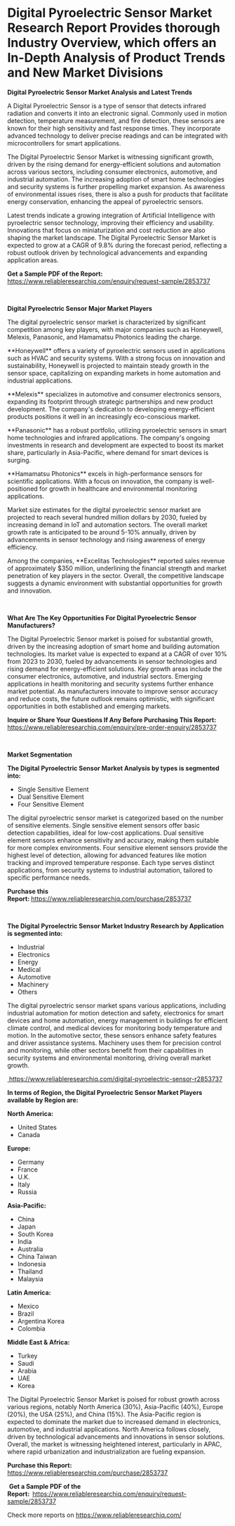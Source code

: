 <p><h1>Digital Pyroelectric Sensor Market Research Report Provides thorough Industry Overview, which offers an In-Depth Analysis of Product Trends and New Market Divisions</h1></p><p><strong>Digital Pyroelectric Sensor Market Analysis and Latest Trends</strong></p>
<p><p>A Digital Pyroelectric Sensor is a type of sensor that detects infrared radiation and converts it into an electronic signal. Commonly used in motion detection, temperature measurement, and fire detection, these sensors are known for their high sensitivity and fast response times. They incorporate advanced technology to deliver precise readings and can be integrated with microcontrollers for smart applications.</p><p>The Digital Pyroelectric Sensor Market is witnessing significant growth, driven by the rising demand for energy-efficient solutions and automation across various sectors, including consumer electronics, automotive, and industrial automation. The increasing adoption of smart home technologies and security systems is further propelling market expansion. As awareness of environmental issues rises, there is also a push for products that facilitate energy conservation, enhancing the appeal of pyroelectric sensors.</p><p>Latest trends indicate a growing integration of Artificial Intelligence with pyroelectric sensor technology, improving their efficiency and usability. Innovations that focus on miniaturization and cost reduction are also shaping the market landscape. The Digital Pyroelectric Sensor Market is expected to grow at a CAGR of 9.8% during the forecast period, reflecting a robust outlook driven by technological advancements and expanding application areas.</p></p>
<p><strong>Get a Sample PDF of the Report:&nbsp;</strong> <a href="https://www.reliableresearchiq.com/enquiry/request-sample/2853737?utm_campaign=3174&utm_medium=2&utm_source=Github&utm_content=ia&utm_term=12032025&utm_id=digital-pyroelectric-sensor">https://www.reliableresearchiq.com/enquiry/request-sample/2853737</a></p>
<p>&nbsp;</p>
<p><strong>Digital Pyroelectric Sensor Major Market Players</strong></p>
<p><p>The digital pyroelectric sensor market is characterized by significant competition among key players, with major companies such as Honeywell, Melexis, Panasonic, and Hamamatsu Photonics leading the charge.</p><p>**Honeywell** offers a variety of pyroelectric sensors used in applications such as HVAC and security systems. With a strong focus on innovation and sustainability, Honeywell is projected to maintain steady growth in the sensor space, capitalizing on expanding markets in home automation and industrial applications.</p><p>**Melexis** specializes in automotive and consumer electronics sensors, expanding its footprint through strategic partnerships and new product development. The company's dedication to developing energy-efficient products positions it well in an increasingly eco-conscious market.</p><p>**Panasonic** has a robust portfolio, utilizing pyroelectric sensors in smart home technologies and infrared applications. The company's ongoing investments in research and development are expected to boost its market share, particularly in Asia-Pacific, where demand for smart devices is surging.</p><p>**Hamamatsu Photonics** excels in high-performance sensors for scientific applications. With a focus on innovation, the company is well-positioned for growth in healthcare and environmental monitoring applications.</p><p>Market size estimates for the digital pyroelectric sensor market are projected to reach several hundred million dollars by 2030, fueled by increasing demand in IoT and automation sectors. The overall market growth rate is anticipated to be around 5-10% annually, driven by advancements in sensor technology and rising awareness of energy efficiency.</p><p>Among the companies, **Excelitas Technologies** reported sales revenue of approximately $350 million, underlining the financial strength and market penetration of key players in the sector. Overall, the competitive landscape suggests a dynamic environment with substantial opportunities for growth and innovation.</p></p>
<p>&nbsp;</p>
<p><strong>What Are The Key Opportunities For Digital Pyroelectric Sensor Manufacturers?</strong></p>
<p><p>The Digital Pyroelectric Sensor market is poised for substantial growth, driven by the increasing adoption of smart home and building automation technologies. Its market value is expected to expand at a CAGR of over 10% from 2023 to 2030, fueled by advancements in sensor technologies and rising demand for energy-efficient solutions. Key growth areas include the consumer electronics, automotive, and industrial sectors. Emerging applications in health monitoring and security systems further enhance market potential. As manufacturers innovate to improve sensor accuracy and reduce costs, the future outlook remains optimistic, with significant opportunities in both established and emerging markets.</p></p>
<p><strong>Inquire or Share Your Questions If Any Before Purchasing This Report:</strong> <a href="https://www.reliableresearchiq.com/enquiry/pre-order-enquiry/2853737?utm_campaign=3174&utm_medium=2&utm_source=Github&utm_content=ia&utm_term=12032025&utm_id=digital-pyroelectric-sensor">https://www.reliableresearchiq.com/enquiry/pre-order-enquiry/2853737</a></p>
<p>&nbsp;</p>
<p><strong>Market Segmentation</strong></p>
<p><strong>The Digital Pyroelectric Sensor Market Analysis by types is segmented into:</strong></p>
<p><ul><li>Single Sensitive Element</li><li>Dual Sensitive Element</li><li>Four Sensitive Element</li></ul></p>
<p><p>The digital pyroelectric sensor market is categorized based on the number of sensitive elements. Single sensitive element sensors offer basic detection capabilities, ideal for low-cost applications. Dual sensitive element sensors enhance sensitivity and accuracy, making them suitable for more complex environments. Four sensitive element sensors provide the highest level of detection, allowing for advanced features like motion tracking and improved temperature response. Each type serves distinct applications, from security systems to industrial automation, tailored to specific performance needs.</p></p>
<p><strong>Purchase this Report:&nbsp;</strong><a href="https://www.reliableresearchiq.com/purchase/2853737?utm_campaign=3174&utm_medium=2&utm_source=Github&utm_content=ia&utm_term=12032025&utm_id=digital-pyroelectric-sensor">https://www.reliableresearchiq.com/purchase/2853737</a></p>
<p>&nbsp;</p>
<p><strong>The Digital Pyroelectric Sensor Market Industry Research by Application is segmented into:</strong></p>
<p><ul><li>Industrial</li><li>Electronics</li><li>Energy</li><li>Medical</li><li>Automotive</li><li>Machinery</li><li>Others</li></ul></p>
<p><p>The digital pyroelectric sensor market spans various applications, including industrial automation for motion detection and safety, electronics for smart devices and home automation, energy management in buildings for efficient climate control, and medical devices for monitoring body temperature and motion. In the automotive sector, these sensors enhance safety features and driver assistance systems. Machinery uses them for precision control and monitoring, while other sectors benefit from their capabilities in security systems and environmental monitoring, driving overall market growth.</p></p>
<p><a href="https://www.reliableresearchiq.com/digital-pyroelectric-sensor-r2853737?utm_campaign=3174&utm_medium=2&utm_source=Github&utm_content=ia&utm_term=12032025&utm_id=digital-pyroelectric-sensor">&nbsp;https://www.reliableresearchiq.com/digital-pyroelectric-sensor-r2853737</a></p>
<p><strong>In terms of Region, the Digital Pyroelectric Sensor Market Players available by Region are:</strong></p>
<p>
    <p> <strong> North America: </strong>
        <ul>
            <li>United States</li>
            <li>Canada</li>
        </ul>
        </p> 
    <p> <strong> Europe: </strong>
        <ul>
            <li>Germany</li>
            <li>France</li>
            <li>U.K.</li>
            <li>Italy</li>
            <li>Russia</li>
        </ul>
        </p> 
    <p> <strong> Asia-Pacific: </strong>
        <ul>
            <li>China</li>
            <li>Japan</li>
            <li>South Korea</li>
            <li>India</li>
            <li>Australia</li>
            <li>China Taiwan</li>
            <li>Indonesia</li>
            <li>Thailand</li>
            <li>Malaysia</li>
        </ul>
        </p> 
    <p> <strong> Latin America: </strong>
        <ul>
            <li>Mexico</li>
            <li>Brazil</li>
            <li>Argentina Korea</li>
            <li>Colombia</li>
        </ul>
        </p> 
    <p> <strong> Middle East & Africa: </strong>
        <ul>
            <li>Turkey</li>
            <li>Saudi</li>
            <li>Arabia</li>
            <li>UAE</li>
            <li>Korea</li>
        </ul>
    </p>
    </p>
<p><p>The Digital Pyroelectric Sensor Market is poised for robust growth across various regions, notably North America (30%), Asia-Pacific (40%), Europe (20%), the USA (25%), and China (15%). The Asia-Pacific region is expected to dominate the market due to increased demand in electronics, automotive, and industrial applications. North America follows closely, driven by technological advancements and innovations in sensor solutions. Overall, the market is witnessing heightened interest, particularly in APAC, where rapid urbanization and industrialization are fueling expansion.</p></p>
<p><strong>Purchase this Report: </strong><a href="https://www.reliableresearchiq.com/purchase/2853737?utm_campaign=3174&utm_medium=2&utm_source=Github&utm_content=ia&utm_term=12032025&utm_id=digital-pyroelectric-sensor">https://www.reliableresearchiq.com/purchase/2853737</a></p>
<p>&nbsp;<strong>Get a Sample PDF of the Report:&nbsp;&nbsp;</strong><a href="https://www.reliableresearchiq.com/enquiry/request-sample/2853737?utm_campaign=3174&utm_medium=2&utm_source=Github&utm_content=ia&utm_term=12032025&utm_id=digital-pyroelectric-sensor">https://www.reliableresearchiq.com/enquiry/request-sample/2853737</a></p>
<p><strong></strong></p>
<p>Check more reports on <a href="https://www.reliableresearchiq.com/?utm_campaign=3174&utm_medium=2&utm_source=Github&utm_content=ia&utm_term=12032025&utm_id=digital-pyroelectric-sensor">https://www.reliableresearchiq.com/</a></p>